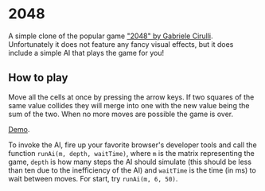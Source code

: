 # 2048

A simple clone of the popular game
["2048" by Gabriele Cirulli](http://gabrielecirulli.github.io/2048/).
Unfortunately it does not feature any fancy visual effects, but it does include
a simple AI that plays the game for you!

## How to play

Move all the cells at once by pressing the arrow keys. If two squares of the
same value collides they will merge into one with the new value being the sum of
the two. When no more moves are possible the game is over.

[Demo](https://hagward.github.io/2048/).

To invoke the AI, fire up your favorite browser's developer tools and call the
function `runAi(m, depth, waitTime)`, where `m` is the matrix representing the
game, `depth` is how many steps the AI should simulate (this should be less
than ten due to the inefficiency of the AI) and `waitTime` is the time (in ms)
to wait between moves. For start, try `runAi(m, 6, 50)`.

